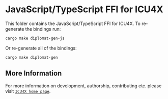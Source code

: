 # JavaScript/TypeScript FFI for ICU4X

This folder contains the JavaScript/TypeScript FFI for ICU4X. To re-generate the bindings run:

```sh
cargo make diplomat-gen-js
```

Or re-generate all of the bindings:

```sh
cargo make diplomat-gen
```

## More Information

For more information on development, authorship, contributing etc. please visit [`ICU4X home page`](https://github.com/unicode-org/icu4x).
